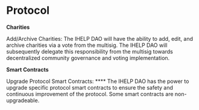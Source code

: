 # Protocol

**Charities**

Add/Archive Charities: The IHELP DAO will have the ability to add, edit, and archive charities via a vote from the multisig. The IHELP DAO will subsequently delegate this responsibility from the multisig towards decentralized community governance and voting implementation.&#x20;



**Smart Contracts**

Upgrade Protocol Smart Contracts: **** The IHELP DAO has the power to upgrade specific protocol smart contracts to ensure the safety and continuous improvement of the protocol. Some smart contracts are non-upgradeable.
